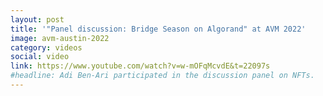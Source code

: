 ```yaml
---
layout: post
title: '"Panel discussion: Bridge Season on Algorand" at AVM 2022'
image: avm-austin-2022
category: videos
social: video
link: https://www.youtube.com/watch?v=w-mOFqMcvdE&t=22097s
#headline: Adi Ben-Ari participated in the discussion panel on NFTs.  
---
```

